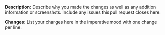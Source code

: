 **Description:**
Describe why you made the changes as well as any addition information or screenshots.
Include any issues this pull request closes here.

**Changes:**
List your changes here in the imperative mood with one change per line.
